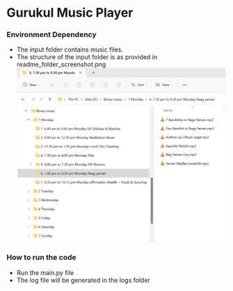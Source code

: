 # Gurukul Music Player

### Environment Dependency
- The input folder contains music files.
- The structure of the input folder is as provided in readme_folder_screenshot.png
![Folder screenshot here](readme_folder_screenshot.png)

### How to run the code
- Run the main.py file
- The log file will be generated in the logs folder